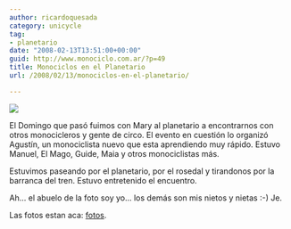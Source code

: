 ```yaml
---
author: ricardoquesada
category: unicycle
tag:
- planetario
date: "2008-02-13T13:51:00+00:00"
guid: http://www.monociclo.com.ar/?p=49
title: Monociclos en el Planetario
url: /2008/02/13/monociclos-en-el-planetario/

---
```


[![](/wp-content/uploads/2008/02/c2588-img_1194.jpg?w=300)](/wp-content/uploads/2008/02/c2588-img_1194.jpg)

El Domingo que pasó fuimos con Mary al planetario a encontrarnos con otros
monocicleros y gente de circo.
El evento en cuestión lo organizó Agustín, un monociclista nuevo que esta
aprendiendo muy rápido.
Estuvo Manuel, El Mago, Guide, Maia y otros monociclistas más.

Estuvimos paseando por el planetario, por el rosedal y tirandonos por la
barranca del tren.
Estuvo entretenido el encuentro.

Ah... el abuelo de la foto soy yo... los demás son mis nietos y nietas :-) Je.

Las fotos estan aca: [fotos](https://photos.app.goo.gl/pHbMCHufgKAPGiix8).
